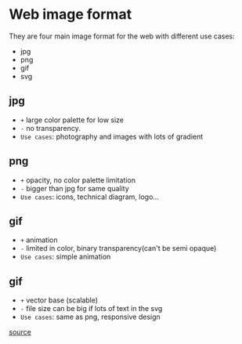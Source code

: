 # Web image format

They are four main image format for the web with different use cases:
- jpg
- png
- gif
- svg

## jpg

- `+` large color palette for low size
- `-` no transparency.
- `Use cases`: photography and images with lots of gradient

## png

- `+` opacity, no color palette limitation
- `-` bigger than jpg for same quality
- `Use cases`: icons, technical diagram, logo...

## gif

- `+` animation
- `-` limited in color, binary transparency(can't be semi opaque)
- `Use cases`: simple animation

## gif

- `+` vector base (scalable)
- `-` file size can be big if lots of text in the svg
- `Use cases`: same as png, responsive design

[source](https://internetingishard.netlify.app/html-and-css/links-and-images/#image-formats)
